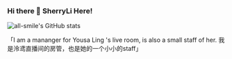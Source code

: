 ### Hi there 👋 SherryLi Here!
![all-smile's GitHub stats](https://github-readme-stats.vercel.app/api?username=xueli-sherryli&show_icons=true&theme=tokyonight)

「I am a mananger for Yousa Ling 's live room, is also a small staff of her.
我是泠鸢直播间的房管，也是她的一个小小的staff」
